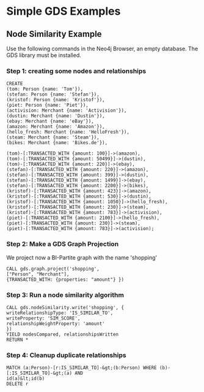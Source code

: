 # Simple GDS Examples

## Node Similarity Example

Use the following commands in the Neo4j Browser, an empty database. 
The GDS library must be installed.

### Step 1: creating some nodes and relationships

```
CREATE
(tom: Person {name: 'Tom'}),
(stefan: Person {name: 'Stefan'}),
(kristof: Person {name: 'Kristof'}),
(piet: Person {name: 'Piet'}),
(activision: Merchant {name: 'Activision'}),
(dustin: Merchant {name: 'Dustin'}),
(ebay: Merchant {name: 'eBay'}),
(amazon: Merchant {name: 'Amazon'}),
(hello_fresh: Merchant {name: 'HelloFresh'}),
(steam: Merchant {name: 'Steam'}),
(bikes: Merchant {name: 'Bikes.de'}),

(tom)-[:TRANSACTED_WITH {amount: 100}]->(amazon),
(tom)-[:TRANSACTED_WITH {amount: 50499}]->(dustin),
(tom)-[:TRANSACTED_WITH {amount: 220}]->(ebay),
(stefan)-[:TRANSACTED_WITH {amount: 220}]->(amazon),
(stefan)-[:TRANSACTED_WITH {amount: 399}]->(dustin),
(stefan)-[:TRANSACTED_WITH {amount: 1499}]->(ebay),
(stefan)-[:TRANSACTED_WITH {amount: 2200}]->(bikes),
(kristof)-[:TRANSACTED_WITH {amount: 423}]->(amazon),
(kristof)-[:TRANSACTED_WITH {amount: 530}]->(dustin),
(kristof)-[:TRANSACTED_WITH {amount: 1050}]->(hello_fresh),
(kristof)-[:TRANSACTED_WITH {amount: 230}]->(steam),
(kristof)-[:TRANSACTED_WITH {amount: 783}]->(activision),
(piet)-[:TRANSACTED_WITH {amount: 2100}]->(hello_fresh),
(piet)-[:TRANSACTED_WITH {amount: 230}]->(steam),
(piet)-[:TRANSACTED_WITH {amount: 783}]->(activision);
```

### Step 2: Make a GDS Graph Projection

We project now a BI-Partite graph with the name 'shopping'

```
CALL gds.graph.project('shopping',
["Person", "Merchant"],
{TRANSACTED_WITH: {properties: "amount"} })
```

### Step 3: Run a node similarity algorithm

```
CALL gds.nodeSimilarity.write('shopping', {
writeRelationshipType: 'IS_SIMILAR_TO',
writeProperty: 'SIM_SCORE',
relationshipWeightProperty: 'amount'
})
YIELD nodesCompared, relationshipsWritten
RETURN *
```

### Step 4: Cleanup duplicate relationships

```
MATCH (a:Person)-[r:IS_SIMILAR_TO]-&gt;(b:Person) WHERE (b)-[:IS_SIMILAR_TO]-&gt;(a) AND
id(a)&lt;id(b)
DELETE r
```
